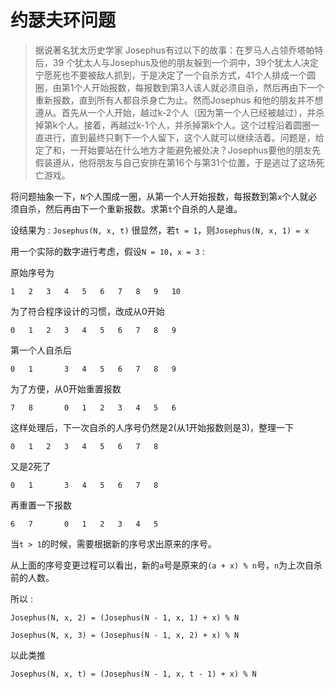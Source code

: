 # 约瑟夫环问题
>据说著名犹太历史学家 Josephus有过以下的故事：在罗马人占领乔塔帕特后，39 个犹太人与Josephus及他的朋友躲到一个洞中，39个犹太人决定宁愿死也不要被敌人抓到，于是决定了一个自杀方式，41个人排成一个圆圈，由第1个人开始报数，每报数到第3人该人就必须自杀，然后再由下一个重新报数，直到所有人都自杀身亡为止。然而Josephus 和他的朋友并不想遵从。首先从一个人开始，越过k-2个人（因为第一个人已经被越过），并杀掉第k个人。接着，再越过k-1个人，并杀掉第k个人。这个过程沿着圆圈一直进行，直到最终只剩下一个人留下，这个人就可以继续活着。问题是，给定了和，一开始要站在什么地方才能避免被处决？Josephus要他的朋友先假装遵从，他将朋友与自己安排在第16个与第31个位置，于是逃过了这场死亡游戏。

将问题抽象一下，`N`个人围成一圈，从第一个人开始报数，每报数到第`x`个人就必须自杀，然后再由下一个重新报数。求第`t`个自杀的人是谁。  

设结果为 : `Josephus(N, x, t)`
很显然，若`t = 1`，则`Josephus(N, x, 1) = x`


用一个实际的数字进行考虑，假设`N = 10`，`x = 3` :   

原始序号为
```
1   2   3   4   5   6   7   8   9   10
```
为了符合程序设计的习惯，改成从0开始
```
0   1   2   3   4   5   6   7   8   9
```
第一个人自杀后
```
0   1       3   4   5   6   7   8   9
```
为了方便，从0开始重置报数
```
7   8       0   1   2   3   4   5   6
```
这样处理后，下一次自杀的人序号仍然是2(从1开始报数则是3)，整理一下
```
0   1   2   3   4   5   6   7   8
```
又是2死了
```
0   1       3   4   5   6   7   8
```
再重置一下报数
```
6   7       0   1   2   3   4   5
```


当`t > 1`的时候，需要根据新的序号求出原来的序号。

从上面的序号变更过程可以看出，新的`a`号是原来的`(a + x) % n`号，`n`为上次自杀前的人数。

所以 :  

`Josephus(N, x, 2) = (Josephus(N - 1, x, 1) + x) % N`  

`Josephus(N, x, 3) = (Josephus(N - 1, x, 2) + x) % N`  

以此类推  

`Josephus(N, x, t) = (Josephus(N - 1, x, t - 1) + x) % N`